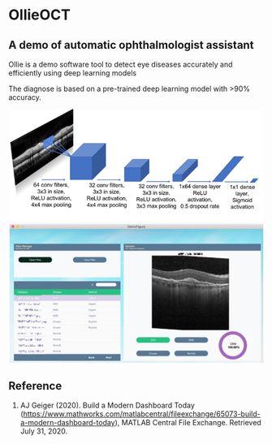 # OllieOCT
## A demo of automatic ophthalmologist assistant 

Ollie is a demo software tool to detect eye diseases accurately and efficiently using deep learning models

The diagnose is based on a pre-trained deep learning model with >90% accuracy. 

<p align="center">
  <img src="Pictures/DLmodel.png" width="500" >
  <img src="Pictures/Screenshot.jpg" width="500" alt="accessibility text">
</p>


## Reference
1. AJ Geiger (2020). Build a Modern Dashboard Today (https://www.mathworks.com/matlabcentral/fileexchange/65073-build-a-modern-dashboard-today), MATLAB Central File Exchange. Retrieved July 31, 2020.
